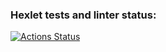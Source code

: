 ### Hexlet tests and linter status:
[![Actions Status](https://github.com/lifeliv3/layout-designer-project-lvl1/workflows/hexlet-check/badge.svg)](https://github.com/lifeliv3/layout-designer-project-lvl1/actions)